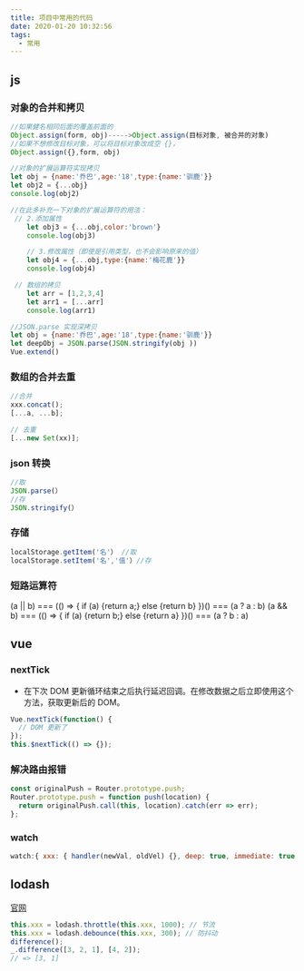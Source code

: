 ```yaml
---
title: 项目中常用的代码
date: 2020-01-20 10:32:56
tags:
  - 常用
---
```


## js

### 对象的合并和拷贝

<!-- more -->

```js
//如果健名相同后面的覆盖前面的
Object.assign(form, obj)----->Object.assign(目标对象, 被合并的对象)
//如果不想修改目标对象，可以将目标对象改成空 {}，
Object.assign({},form, obj)

//对象的扩展运算符实现拷贝
let obj = {name:'乔巴',age:'18',type:{name:'驯鹿'}}
let obj2 = {...obj}
console.log(obj2)

//在此多补充一下对象的扩展运算符的用法：
 // 2.添加属性
    let obj3 = {...obj,color:'brown'}
    console.log(obj3)

    // 3.修改属性（即使是引用类型，也不会影响原来的值）
    let obj4 = {...obj,type:{name:'梅花鹿'}}
    console.log(obj4)

 // 数组的拷贝
    let arr = [1,2,3,4]
    let arr1 = [...arr]
    console.log(arr1)

//JSON.parse 实现深拷贝
let obj = {name:'乔巴',age:'18',type:{name:'驯鹿'}}
let deepObj = JSON.parse(JSON.stringify(obj ))
Vue.extend()
```

### 数组的合并去重

```js
//合并
xxx.concat();
[...a, ...b];

// 去重
[...new Set(xx)];
```

### json 转换

```js
//取
JSON.parse(）
//存
JSON.stringify(）
```

### 存储

```js
localStorage.getItem('名'） //取
localStorage.setItem('名','值'）//存
```

### 短路运算符

(a || b) === (() => { if (a) {return a;} else {return b} })() === (a ? a : b)
(a && b) === (() => { if (a) {return b;} else {return a} })() === (a ? b : a)

## vue

### nextTick

- 在下次 DOM 更新循环结束之后执行延迟回调。在修改数据之后立即使用这个方法，获取更新后的 DOM。

```js
Vue.nextTick(function() {
  // DOM 更新了
});
this.$nextTick(() => {});
```

### 解决路由报错

```js
const originalPush = Router.prototype.push;
Router.prototype.push = function push(location) {
  return originalPush.call(this, location).catch(err => err);
};
```

### watch

```js
watch:{ xxx: { handler(newVal, oldVel) {}, deep: true, immediate: true } }
```

## lodash

[官网](https://www.lodashjs.com/)

```js
this.xxx = lodash.throttle(this.xxx, 1000); // 节流
this.xxx = lodash.debounce(this.xxx, 300); // 防抖动
difference();
_.difference([3, 2, 1], [4, 2]);
// => [3, 1]
```
